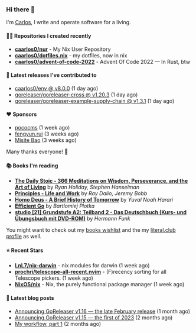 ### Hi there 👋

I'm [Carlos](https://caarlos0.dev), I write and operate software for a living.

#### 👨‍💻 Repositories I created recently
- **[caarlos0/nur](https://github.com/caarlos0/nur)** - My Nix User Repository
- **[caarlos0/dotfiles.nix](https://github.com/caarlos0/dotfiles.nix)** - my dotfiles, now in nix
- **[caarlos0/advent-of-code-2022](https://github.com/caarlos0/advent-of-code-2022)** - Advent Of Code 2022 — In Rust, btw

#### 🚀 Latest releases I've contributed to


- [caarlos0/env @ v8.0.0](https://github.com/caarlos0/env/releases/tag/v8.0.0) (1 day ago)
- [goreleaser/goreleaser-cross @ v1.20.3](https://github.com/goreleaser/goreleaser-cross/releases/tag/v1.20.3) (1 day ago)
- [goreleaser/goreleaser-example-supply-chain @ v1.3.1](https://github.com/goreleaser/goreleaser-example-supply-chain/releases/tag/v1.3.1) (1 day ago)

#### ❤️ Sponsors
- [pococms](https://github.com/pococms) (1 week ago)
- [fengyun.rui](https://github.com/rfyiamcool) (3 weeks ago)
- [Misite Bao](https://github.com/misitebao) (3 weeks ago)

Many thanks everyone! 🙏

#### 📚 Books I'm reading
- **[The Daily Stoic - 366 Meditations on Wisdom, Perseverance, and the Art of Living](https://literal.club/caarlos0/book/the-daily-stoic-lbfbd)** by _Ryan Holiday, Stephen Hanselman_
- **[Principles - Life and Work](https://literal.club/caarlos0/book/ray-dalioray-daliojeremy-bobbprinciples-a9caw)** by _Ray Dalio, Jeremy Bobb_
- **[Homo Deus - A Brief History of Tomorrow](https://literal.club/caarlos0/book/yuval-noah-harari-homo-deus-ea6af)** by _Yuval Noah Harari_
- **[Efficient Go](https://literal.club/caarlos0/book/bartlomiej-plotka-efficient-go-h2xgm)** by _Bartlomiej Plotka_
- **[studio [21] Grundstufe A2: Teilband 2 - Das Deutschbuch (Kurs- und Übungsbuch mit DVD-ROM)](https://literal.club/caarlos0/book/hermann-funk-studio-21-grundstufe-a2-teilband-2-das-deutschbuch-kurs-und-ubungsbuch-mit-dvd-rom-9zuoy)** by _Hermann Funk_

You might want to check out my [books
wishlist](https://www.amazon.com.br/hz/wishlist/ls/EB8P7VS717SV) and the my
[literal.club profile](https://literal.club/caarlos0) as well.

#### ⭐ Recent Stars
- **[LnL7/nix-darwin](https://github.com/LnL7/nix-darwin)** - nix modules for darwin (1 week ago)
- **[prochri/telescope-all-recent.nvim](https://github.com/prochri/telescope-all-recent.nvim)** - (F)recency sorting for all Telescope pickers. (1 week ago)
- **[NixOS/nix](https://github.com/NixOS/nix)** - Nix, the purely functional package manager (1 week ago)

#### 📄 Latest blog posts
- [Announcing GoReleaser v1.16 — the late February release](https://carlosbecker.com/posts/goreleaser-v1.16/) (1 month ago)
- [Announcing GoReleaser v1.15 — the first of 2023](https://carlosbecker.com/posts/goreleaser-v1.15/) (2 months ago)
- [My workflow, part 1](https://carlosbecker.com/posts/workflow-pt1/) (2 months ago)
